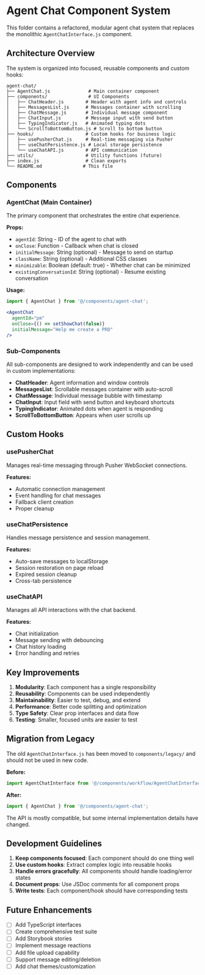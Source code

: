 # Agent Chat Component System

This folder contains a refactored, modular agent chat system that replaces the monolithic `AgentChatInterface.js` component.

## Architecture Overview

The system is organized into focused, reusable components and custom hooks:

```
agent-chat/
├── AgentChat.js              # Main container component
├── components/               # UI Components
│   ├── ChatHeader.js        # Header with agent info and controls
│   ├── MessagesList.js      # Messages container with scrolling
│   ├── ChatMessage.js       # Individual message component
│   ├── ChatInput.js         # Message input with send button
│   ├── TypingIndicator.js   # Animated typing dots
│   └── ScrollToBottomButton.js # Scroll to bottom button
├── hooks/                   # Custom hooks for business logic
│   ├── usePusherChat.js     # Real-time messaging via Pusher
│   ├── useChatPersistence.js # Local storage persistence
│   └── useChatAPI.js        # API communication
├── utils/                   # Utility functions (future)
├── index.js                 # Clean exports
└── README.md               # This file
```

## Components

### AgentChat (Main Container)
The primary component that orchestrates the entire chat experience.

**Props:**
- `agentId`: String - ID of the agent to chat with
- `onClose`: Function - Callback when chat is closed
- `initialMessage`: String (optional) - Message to send on startup
- `className`: String (optional) - Additional CSS classes
- `minimizable`: Boolean (default: true) - Whether chat can be minimized
- `existingConversationId`: String (optional) - Resume existing conversation

**Usage:**
```jsx
import { AgentChat } from '@/components/agent-chat';

<AgentChat 
  agentId="pm" 
  onClose={() => setShowChat(false)}
  initialMessage="Help me create a PRD"
/>
```

### Sub-Components

All sub-components are designed to work independently and can be used in custom implementations:

- **ChatHeader**: Agent information and window controls
- **MessagesList**: Scrollable messages container with auto-scroll
- **ChatMessage**: Individual message bubble with timestamp
- **ChatInput**: Input field with send button and keyboard shortcuts
- **TypingIndicator**: Animated dots when agent is responding
- **ScrollToBottomButton**: Appears when user scrolls up

## Custom Hooks

### usePusherChat
Manages real-time messaging through Pusher WebSocket connections.

**Features:**
- Automatic connection management
- Event handling for chat messages
- Fallback client creation
- Proper cleanup

### useChatPersistence  
Handles message persistence and session management.

**Features:**
- Auto-save messages to localStorage
- Session restoration on page reload
- Expired session cleanup
- Cross-tab persistence

### useChatAPI
Manages all API interactions with the chat backend.

**Features:**
- Chat initialization
- Message sending with debouncing
- Chat history loading
- Error handling and retries

## Key Improvements

1. **Modularity**: Each component has a single responsibility
2. **Reusability**: Components can be used independently
3. **Maintainability**: Easier to test, debug, and extend
4. **Performance**: Better code splitting and optimization
5. **Type Safety**: Clear prop interfaces and data flow
6. **Testing**: Smaller, focused units are easier to test

## Migration from Legacy

The old `AgentChatInterface.js` has been moved to `components/legacy/` and should not be used in new code. 

**Before:**
```jsx
import AgentChatInterface from '@/components/workflow/AgentChatInterface';
```

**After:**
```jsx
import { AgentChat } from '@/components/agent-chat';
```

The API is mostly compatible, but some internal implementation details have changed.

## Development Guidelines

1. **Keep components focused**: Each component should do one thing well
2. **Use custom hooks**: Extract complex logic into reusable hooks  
3. **Handle errors gracefully**: All components should handle loading/error states
4. **Document props**: Use JSDoc comments for all component props
5. **Write tests**: Each component/hook should have corresponding tests

## Future Enhancements

- [ ] Add TypeScript interfaces
- [ ] Create comprehensive test suite
- [ ] Add Storybook stories
- [ ] Implement message reactions
- [ ] Add file upload capability
- [ ] Support message editing/deletion
- [ ] Add chat themes/customization